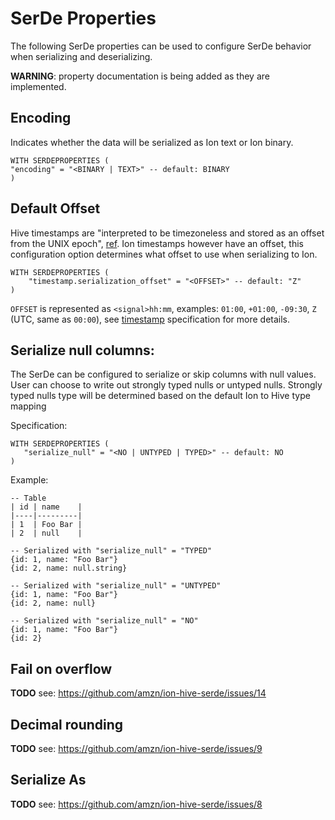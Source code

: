 # SerDe Properties
The following SerDe properties can be used to configure SerDe behavior when serializing and
deserializing.

**WARNING**: property documentation is being added as they are implemented.

## Encoding
Indicates whether the data will be serialized as Ion text or Ion binary.

```
WITH SERDEPROPERTIES (
"encoding" = "<BINARY | TEXT>" -- default: BINARY
)
```

## Default Offset
Hive timestamps are "interpreted to be timezoneless and stored as an offset from the UNIX epoch",
[ref](https://cwiki.apache.org/confluence/display/Hive/LanguageManual+Types#LanguageManualTypes-timestamp).
Ion timestamps however have an offset, this configuration option determines what offset to use when
serializing to Ion.

```
WITH SERDEPROPERTIES (
    "timestamp.serialization_offset" = "<OFFSET>" -- default: "Z"
)
```

`OFFSET` is represented as `<signal>hh:mm`, examples: `01:00`, `+01:00`, `-09:30`, `Z` (UTC, same
as `00:00`), see [timestamp](http://amzn.github.io/ion-docs/docs/spec.html#timestamp) specification
for more details.

## Serialize null columns:
The SerDe can be configured to serialize or skip columns with null values. User can choose to write out strongly typed 
nulls or untyped nulls. Strongly typed nulls type will be determined based on the default Ion to Hive type mapping

Specification: 
```
WITH SERDEPROPERTIES (
   "serialize_null" = "<NO | UNTYPED | TYPED>" -- default: NO 
)  
```

Example:
```
-- Table
| id | name    |
|----|---------|
| 1  | Foo Bar |
| 2  | null    |

-- Serialized with "serialize_null" = "TYPED"
{id: 1, name: "Foo Bar"}
{id: 2, name: null.string}

-- Serialized with "serialize_null" = "UNTYPED"
{id: 1, name: "Foo Bar"}
{id: 2, name: null}

-- Serialized with "serialize_null" = "NO" 
{id: 1, name: "Foo Bar"}
{id: 2}
```

## Fail on overflow 
**TODO** see: https://github.com/amzn/ion-hive-serde/issues/14

## Decimal rounding 
**TODO** see: https://github.com/amzn/ion-hive-serde/issues/9

## Serialize As
**TODO** see: https://github.com/amzn/ion-hive-serde/issues/8
